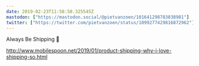 ```yaml
---
date: 2019-02-23T11:58:58.325545Z
mastodon: ["https://mastodon.social/@pietvanzoen/101641298783838981"]
twitter: ["https://twitter.com/pietvanzoen/status/1099277429816872962"]
---
```

Always Be Shipping 🚢 

<http://www.mobilespoon.net/2019/01/product-shipping-why-i-love-shipping-so.html>
